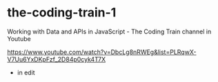 # the-coding-train-1
Working with Data and APIs in JavaScript - The Coding Train channel in Youtube

https://www.youtube.com/watch?v=DbcLg8nRWEg&list=PLRqwX-V7Uu6YxDKpFzf_2D84p0cyk4T7X

- in edit
